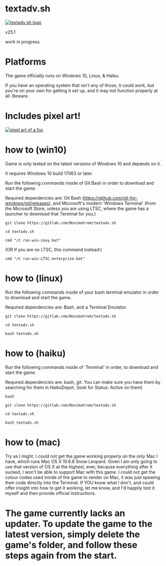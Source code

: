 # textadv.sh

[![textadv.sh logo](https://gitlab.com/Novimatrem/textadv.sh/-/raw/main/assets/textadv-logo-noshadow.png)](https://gitlab.com/Novimatrem/textadv.sh)  

v25.1

work in progress

# Platforms

The game officially runs on Windows 10, Linux, & Haiku.

If you have an operating system that isn't any of those, it could work, but you're on your own for getting it set up, and it may not function properly at all. Beware.

# Includes pixel art!
[![pixel art of a fox](https://gitlab.com/Novimatrem/textadv.sh/-/raw/main/assets/v25-dot-1-art-update-final-fox.png)](https://gitlab.com/Novimatrem/textadv.sh/-/raw/main/assets/v25-dot-1-art-update-final-fox.png)  

# how to (win10)

Game is only tested on the latest versions of Windows 10 and depends on it.

It requires Windows 10 build 17063 or later.

Run the following commands inside of Git Bash in order to download and start the game.

Required dependencies are: Git Bash (https://github.com/git-for-windows/git/releases), and Microsoft's modern 'Windows Terminal' (from the Microsoft Store, unless you are using LTSC, where the game has a launcher to download that Terminal for you.)

```git clone https://gitlab.com/Novimatrem/textadv.sh```

```cd textadv.sh```

```cmd "/C run-win-zoey.bat"```

(OR if you are on LTSC, this command instead:)

```cmd "/C run-win-LTSC-enterprise.bat"```

# how to (linux)

Run the following commands inside of your bash terminal emulator in order to download and start the game.

Required dependencies are: Bash, and a Terminal Emulator.

```git clone https://gitlab.com/Novimatrem/textadv.sh```

```cd textadv.sh```

```bash textadv.sh```

# how to (haiku)

Run the following commands inside of 'Terminal' in order, to download and start the game.

Required dependencies are: bash, git. You can make sure you have them by searching for them in HaikuDepot. (look for Status: Active on them)

```bash```

```git clone https://gitlab.com/Novimatrem/textadv.sh```

```cd textadv.sh```

```bash textadv.sh```

# how to (mac)

Try as I might, I could not get the game working properly on the only Mac I have, which runs Mac OS X 10.6.8 Snow Leopard.
Given I am only going to use that version of OS X at the highest, ever, because everything after it sucked, I won't be able to support Mac with this game.
I could not get the colour codes used inside of the game to render on Mac, it was just spewing their code directly into the Terminal.
If YOU know what I don't, and could offer insight into how to get it working, let me know, and I'd happily test it myself and then provide official instructions.

# The game currently lacks an updater. To update the game to the latest version, simply delete the game's folder, and follow these steps again from the start.
